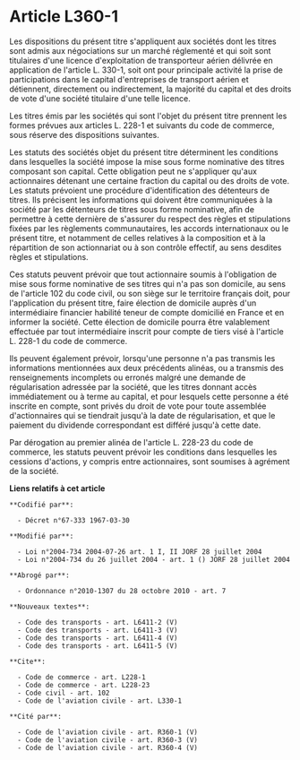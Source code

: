 # Article L360-1

Les dispositions du présent titre s'appliquent aux sociétés dont les titres sont admis aux négociations sur un marché
réglementé et qui soit sont titulaires d'une licence d'exploitation de transporteur aérien délivrée en application de
l'article L. 330-1, soit ont pour principale activité la prise de participations dans le capital d'entreprises de transport
aérien et détiennent, directement ou indirectement, la majorité du capital et des droits de vote d'une société titulaire
d'une telle licence.

Les titres émis par les sociétés qui sont l'objet du présent titre prennent les formes prévues aux articles L. 228-1 et
suivants du code de commerce, sous réserve des dispositions suivantes.

Les statuts des sociétés objet du présent titre déterminent les conditions dans lesquelles la société impose la mise sous
forme nominative des titres composant son capital. Cette obligation peut ne s'appliquer qu'aux actionnaires détenant une
certaine fraction du capital ou des droits de vote. Les statuts prévoient une procédure d'identification des détenteurs de
titres. Ils précisent les informations qui doivent être communiquées à la société par les détenteurs de titres sous forme
nominative, afin de permettre à cette dernière de s'assurer du respect des règles et stipulations fixées par les règlements
communautaires, les accords internationaux ou le présent titre, et notamment de celles relatives à la composition et à la
répartition de son actionnariat ou à son contrôle effectif, au sens desdites règles et stipulations.

Ces statuts peuvent prévoir que tout actionnaire soumis à l'obligation de mise sous forme nominative de ses titres qui n'a
pas son domicile, au sens de l'article 102 du code civil, ou son siège sur le territoire français doit, pour l'application du
présent titre, faire élection de domicile auprès d'un intermédiaire financier habilité teneur de compte domicilié en France
et en informer la société. Cette élection de domicile pourra être valablement effectuée par tout intermédiaire inscrit pour
compte de tiers visé à l'article L. 228-1 du code de commerce.

Ils peuvent également prévoir, lorsqu'une personne n'a pas transmis les informations mentionnées aux deux précédents alinéas,
ou a transmis des renseignements incomplets ou erronés malgré une demande de régularisation adressée par la société, que les
titres donnant accès immédiatement ou à terme au capital, et pour lesquels cette personne a été inscrite en compte, sont
privés du droit de vote pour toute assemblée d'actionnaires qui se tiendrait jusqu'à la date de régularisation, et que le
paiement du dividende correspondant est différé jusqu'à cette date.

Par dérogation au premier alinéa de l'article L. 228-23 du code de commerce, les statuts peuvent prévoir les conditions dans
lesquelles les cessions d'actions, y compris entre actionnaires, sont soumises à agrément de la société.

**Liens relatifs à cet article**

	**Codifié par**:

	  - Décret n°67-333 1967-03-30

	**Modifié par**:

	  - Loi n°2004-734 2004-07-26 art. 1 I, II JORF 28 juillet 2004
	  - Loi n°2004-734 du 26 juillet 2004 - art. 1 () JORF 28 juillet 2004

	**Abrogé par**:

	  - Ordonnance n°2010-1307 du 28 octobre 2010 - art. 7

	**Nouveaux textes**:

	  - Code des transports - art. L6411-2 (V)
	  - Code des transports - art. L6411-3 (V)
	  - Code des transports - art. L6411-4 (V)
	  - Code des transports - art. L6411-5 (V)

	**Cite**:

	  - Code de commerce - art. L228-1
	  - Code de commerce - art. L228-23
	  - Code civil - art. 102
	  - Code de l'aviation civile - art. L330-1

	**Cité par**:

	  - Code de l'aviation civile - art. R360-1 (V)
	  - Code de l'aviation civile - art. R360-3 (V)
	  - Code de l'aviation civile - art. R360-4 (V)
